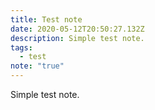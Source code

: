 ```yaml
---
title: Test note
date: 2020-05-12T20:50:27.132Z
description: Simple test note.
tags:
  - test
note: "true"
---
```


Simple test note.
